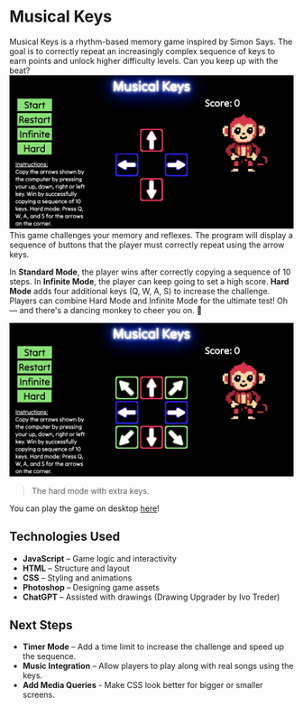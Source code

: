 # Musical Keys
Musical Keys is a rhythm-based memory game inspired by Simon Says. The goal is to correctly repeat an increasingly complex sequence of keys to earn points and unlock higher difficulty levels. Can you keep up with the beat?
![Game Image](./pictures/game-picture.png)
This game challenges your memory and reflexes. The program will display a sequence of buttons that the player must correctly repeat using the arrow keys.

In **Standard Mode**, the player wins after correctly copying a sequence of 10 steps.
In **Infinite Mode**, the player can keep going to set a high score.
**Hard Mode** adds four additional keys (Q, W, A, S) to increase the challenge.
Players can combine Hard Mode and Infinite Mode for the ultimate test!
Oh — and there's a dancing monkey to cheer you on. 🐒

![Hard Mode of Game](./pictures/hard-version.png)
> The hard mode with extra keys.

You can play the game on desktop [here](https://stella-teu.github.io/musical-keys-game/)!

## Technologies Used
- **JavaScript** – Game logic and interactivity
- **HTML** – Structure and layout
- **CSS** – Styling and animations
- **Photoshop** – Designing game assets
- **ChatGPT** – Assisted with drawings (Drawing Upgrader by Ivo Treder)

## Next Steps
- **Timer Mode** – Add a time limit to increase the challenge and speed up the sequence.  
- **Music Integration** – Allow players to play along with real songs using the keys.
- **Add Media Queries** - Make CSS look better for bigger or smaller screens.